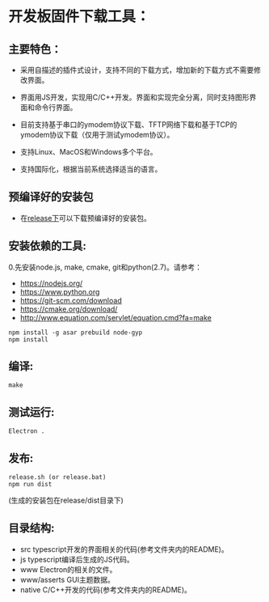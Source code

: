# 开发板固件下载工具：

主要特色：
--------------------------
* 采用自描述的插件式设计，支持不同的下载方式，增加新的下载方式不需要修改界面。

* 界面用JS开发，实现用C/C++开发。界面和实现完全分离，同时支持图形界面和命令行界面。

* 目前支持基于串口的ymodem协议下载、TFTP网络下载和基于TCP的ymodem协议下载（仅用于测试ymodem协议）。

* 支持Linux、MacOS和Windows多个平台。

* 支持国际化，根据当前系统选择适当的语言。

预编译好的安装包
--------------------------
* 在[release下](https://github.com/ZHIYUAN-Electronics/zyDownloader/releases)可以下载预编译好的安装包。

安装依赖的工具:
--------------------------
0.先安装node.js, make, cmake, git和python(2.7)。请参考：

* https://nodejs.org/
* https://www.python.org
* https://git-scm.com/download
* https://cmake.org/download/
* http://www.equation.com/servlet/equation.cmd?fa=make

```
npm install -g asar prebuild node-gyp
npm install
```

编译:
-------------------------

```
make
```

测试运行:
-------------------------

```
Electron .
```

发布:
-------------------------

```
release.sh (or release.bat)
npm run dist
```

(生成的安装包在release/dist目录下)

目录结构:
-------------------------
* src          typescript开发的界面相关的代码(参考文件夹内的README)。
* js           typescript编译后生成的JS代码。
* www          Electron的相关的文件。
* www/asserts  GUI主题数据。
* native       C/C++开发的代码(参考文件夹内的README)。

